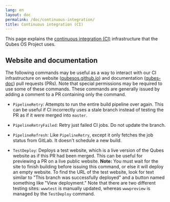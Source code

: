 ```yaml
---
lang: en
layout: doc
permalink: /doc/continuous-integration/
title: Continuous integration (CI)
---
```


This page explains the [continuous integration (CI)](https://en.wikipedia.org/wiki/Continuous_integration) infrastructure that
the Qubes OS Project uses.

## Website and documentation

The following commands may be useful as a way to interact with our CI
infrastructure on website
([qubesos.github.io](https://github.com/QubesOS/qubesos.github.io)) and
documentation ([qubes-doc](https://github.com/QubesOS/qubes-doc)) pull requests
(PRs). Note that special permissions may be required to use some of these
commands. These commands are generally issued by adding a comment to a PR
containing only the command.

- `PipelineRetry`: Attempts to run the entire build pipeline over again. This
  can be useful if CI incorrectly uses a stale branch instead of testing the PR
  as if it were merged into `master`.

- `PipelineRetryFailed`: Retry just failed CI jobs. Do not update the branch.

- `PipelineRefresh`: Like `PipelineRetry`, except it only fetches the job status
   from GitLab. It doesn't schedule a new build.

- `TestDeploy`: Deploys a test website, which is a live version of the Qubes
  website as if this PR had been merged. This can be useful for previewing a PR
  on a live public website. **Note:** You must wait for the site to finish
  building before issuing this command, or else it will deploy an empty
  website. To find the URL of the test website, look for text similar to "This
  branch was successfully deployed" and a button named something like "View
  deployment." Note that there are two different testing sites: `wwwtest` is
  manually updated, whereas `wwwpreview` is managed by the `TestDeploy`
  command.
